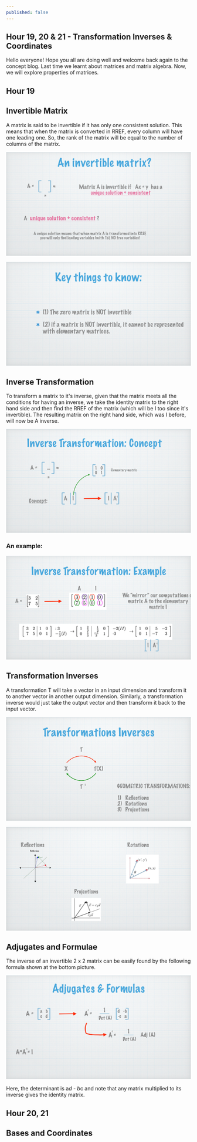 ```yaml
---
published: false
---
```

## Hour 19, 20 & 21 - Transformation Inverses & Coordinates

Hello everyone! Hope you all are doing well and welcome back again to the concept blog. Last time we learnt about matrices and matrix algebra. Now, we will explore properties of matrices.

## Hour 19

## Invertible Matrix

A matrix is said to be invertible if it has only one consistent solution. This means that when the matrix is converted in RREF, every column will have one leading one. So, the rank of the matrix will be equal to the number of columns of the matrix.

![alt text](https://github.com/nilu-24/nilu-24.github.io/blob/master/_posts/hour%2019-2.jpg?raw=true)

![alt text](https://github.com/nilu-24/nilu-24.github.io/blob/master/_posts/hour%2019-3.jpg?raw=true)

## Inverse Transformation

To transform a matrix to it's inverse, given that the matrix meets all the conditions for having an inverse, we take the identity matrix to the right hand side and then find the RREF of the matrix (which will be I too since it's invertible). The resulting matrix on the right hand side, which was I before, will now be A inverse.

![alt text](https://github.com/nilu-24/nilu-24.github.io/blob/master/_posts/hour%2019-4.jpg?raw=true)

### **An example:**

![alt text](https://github.com/nilu-24/nilu-24.github.io/blob/master/_posts/hour%2019-5.jpg?raw=true)

## Transformation Inverses

A transformation T will take a vector in an input dimension and transform it to another vector in another output dimension. Similarly, a transformation inverse would just take the output vector and then transform it back to the input vector.

![alt text](https://github.com/nilu-24/nilu-24.github.io/blob/master/_posts/hour%2019-6.jpg?raw=true)

![alt text](https://github.com/nilu-24/nilu-24.github.io/blob/master/_posts/hour%2019-7.jpg?raw=true)

## Adjugates and Formulae

The inverse of an invertible 2 x 2 matrix can be easily found by the following formula shown at the bottom picture.

![alt text](https://github.com/nilu-24/nilu-24.github.io/blob/master/_posts/hour%2019-8.jpg?raw=true)

Here, the determinant is a*d - b*c and note that any matrix multiplied to its inverse gives the identity matrix.

## Hour 20, 21

## Bases and Coordinates


